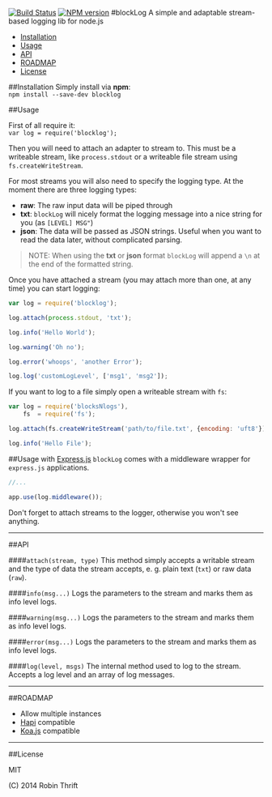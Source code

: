 [![Build Status](https://travis-ci.org/RobinThrift/blockLog.png?branch=master)](https://travis-ci.org/RobinThrift/blockLog)
[![NPM version](https://badge.fury.io/js/blocklog.png)](http://badge.fury.io/js/blocklog)
#blockLog
A simple and adaptable stream-based logging lib for node.js


- [Installation](#installation)
- [Usage](#usage)
- [API](#api)
- [ROADMAP](#roadmap)
- [License](#license)


##Installation
Simply install via **npm**:   
`npm install --save-dev blocklog`

##Usage

First of all require it:  
`var log = require('blocklog');`

Then you will need to attach an adapter to stream to. This must be a writeable stream, like `process.stdout` or a writeable file stream using `fs.createWriteStream`. 

For most streams you will also need to specify the logging type. At the moment there are three logging types:

- **raw**: The raw input data will be piped through
- **txt**: `blockLog` will nicely format the logging message into a nice string for you (as `[LEVEL] MSG"`)
- **json**: The data will be passed as JSON strings. Useful when you want to read the data later, without complicated parsing.

> NOTE: When using the **txt** or **json** format `blockLog` will append a `\n` at the end of the formatted string.


Once you have attached a stream (you may attach more than one, at any time) you can start logging:

```js  
var log = require('blocklog');

log.attach(process.stdout, 'txt');

log.info('Hello World');

log.warning('Oh no');

log.error('whoops', 'another Error');

log.log('customLogLevel', ['msg1', 'msg2']);

```

If you want to log to a file simply open a writeable stream with `fs`:

```js  
var log = require('blocksNlogs'),
    fs  = require('fs');

log.attach(fs.createWriteStream('path/to/file.txt', {encoding: 'uft8'}), 'json');

log.info('Hello File');


```

##Usage with [Express.js](http://expressjs.com/api.html#app.use)
`blockLog` comes with a middleware wrapper for `express.js` applications.

```js
//...

app.use(log.middleware());

```
Don't forget to attach streams to the logger, otherwise you won't see anything.

---


##API

####`attach(stream, type)`
This method simply accepts a writable stream and the type of data the stream accepts, e. g. plain text (`txt`) or raw data (`raw`).

####`info(msg...)`
Logs the parameters to the stream and marks them as info level logs.

####`warning(msg...)`
Logs the parameters to the stream and marks them as info level logs.

####`error(msg...)`
Logs the parameters to the stream and marks them as info level logs.


####`log(level, msgs)`
The internal method used to log to the stream. Accepts a log level and an array of log messages.


---

##ROADMAP

- Allow multiple instances
- [Hapi](http://spumko.github.io/) compatible
- [Koa.js](http://koajs.com/) compatible


---

##License

MIT

(C) 2014 Robin Thrift


























